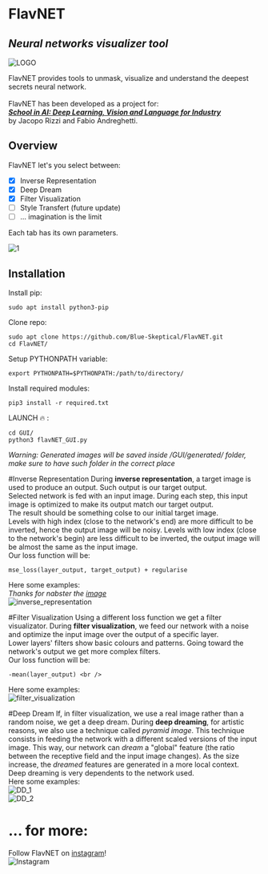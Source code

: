 # FlavNET
## _Neural networks visualizer tool_

![LOGO](./logo.png)

FlavNET provides tools to unmask, visualize and understand the deepest secrets neural network.<br /><br />
FlavNET has been developed as a project for:<br />
[_**School in AI: Deep Learning, Vision and Language for Industry**_](https://aischools.it/)  
by Jacopo Rizzi and Fabio Andreghetti.

## Overview
FlavNET let's you select between:
- [x] Inverse Representation
- [x] Deep Dream
- [x] Filter Visualization
- [ ] Style Transfert (future update)
- [ ] ... imagination is the limit

Each tab has its own parameters.

![1](./guide_images/overview.png)

## Installation
Install pip:
```
sudo apt install python3-pip
```
Clone repo:
```
sudo apt clone https://github.com/Blue-Skeptical/FlavNET.git
cd FlavNET/
```
Setup PYTHONPATH variable:
```
export PYTHONPATH=$PYTHONPATH:/path/to/directory/
```
Install required modules:
```
pip3 install -r required.txt
```
LAUNCH :fire: :
```
cd GUI/
python3 flavNET_GUI.py
```

*Warning:*
*Generated images will be saved inside /GUI/generated/ folder, make sure to have such folder in the correct place*

#Inverse Representation
During __inverse representation__, a target image is used to produce an output. Such output is our target output.<br />
Selected network is fed with an input image. During each step, this input image is optimized to make its output match our target output. <br />
The result should be something colse to our initial target image.<br />
Levels with high index (close to the network's end) are more difficult to be inverted, hence the output image will be noisy.
Levels with low index (close to the network's begin) are less difficult to be inverted, the output image will be almost the same as the input image. <br />
Our loss function will be:
```
mse_loss(layer_output, target_output) + regularise
```

Here some examples:<br />
_Thanks for nabster the [image](https://pixabay.com/de/photos/tier-hirsch-tiere-s%c3%a4ugetier-gut-985126/)_
<br />
![inverse_representation](./guide_images/inverse_representation.png)

#Filter Visualization
Using a different loss function we get a filter visualizator. During __filter visualization__, we feed our network with a noise and optimize the input image over the output of a specific layer. <br />
Lower layers' filters show basic colours and patterns. Going toward the network's output we get more complex filters. <br />
Our loss function will be: <br />
```
-mean(layer_output) <br />
```
Here some examples: <br />
![filter_visualization](./guide_images/filter_visualization.png)

#Deep Dream
If, in filter visualization, we use a real image rather than a random noise, we get a deep dream.
During __deep dreaming__, for artistic reasons, we also use a technique called _pyramid image_.
This technique consists in feeding the network with a different scaled versions of the input image. This way, our network can _dream_ a "global" feature (the ratio between the receptive field and the input image changes). As the size increase, the _dreamed_ features are generated in a more local context.<br />
Deep dreaming is very dependents to the network used. <br />
Here some examples: <br />
![DD_1](./guide_images/DD_1.png)
<br />
![DD_2](./guide_images/DD_2.png)
<br />
# ... for more:
Follow FlavNET on [instagram](https://www.instagram.com/flavnet/)! <br />
![Instagram](./guide_images/Instagram-logo_a.png)
